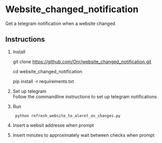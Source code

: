 # Website_changed_notification
Get a telegram notification when a website changed

## Instructions
1) Install 


    git clone https://github.com/Onr/website_changed_notification.git
    
    cd website_changed_notification
    
    pip install -r requirements.txt
2) Set up telegram  
Follow the commandline instructions to set up telegram notifications

3) Run 
    
        python refresh_website_to_aleret_on_changes.py

4) Insert a websit addresse when prompt
5) Insert minutes to approximately wait between checks when prompt

